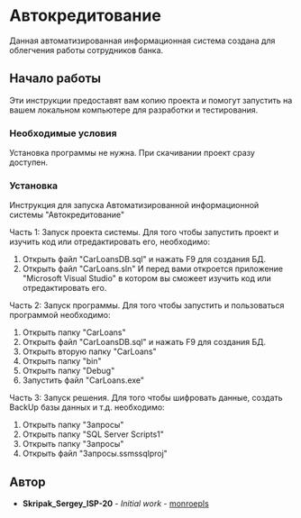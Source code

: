# Автокредитование

Данная автоматизированная информационная система создана для облегчения работы сотрудников банка.

## Начало работы

Эти инструкции предоставят вам копию проекта и помогут запустить на вашем локальном компьютере для разработки и тестирования.

### Необходимые условия

Установка программы не нужна. При скачивании проект сразу доступен.


### Установка

Инструкция для запуска Автоматизированной информационной системы "Автокредитование"

Часть 1: Запуск проекта системы.
Для того чтобы запустить проект и изучить код или отредактировать его, необходимо:
1) Открыть файл "CarLoansDB.sql" и нажать F9 для создания БД.
2) Открыть файл "CarLoans.sln"
И перед вами откроется приложение "Microsoft Visual Studio" в котором вы сможеет изучить код или отредактировать его.

Часть 2: Запуск программы. 
Для того чтобы запустить и пользоваться программой необходимо:
1) Открыть папку "CarLoans"
2) Открыть файл "CarLoansDB.sql" и нажать F9 для создания БД.
3) Открыть вторую папку "CarLoans"
4) Открыть папку "bin"
5) Открыть папку "Debug"
6) Запустить файл "CarLoans.exe"

Часть 3: Запуск решения.
Для того чтобы шифровать данные, создать BackUp базы данных и т.д. необходимо:
1) Открыть папку "Запросы"
2) Открыть папку "SQL Server Scripts1"
3) Открыть папку "Запросы"
4) Открыть файл "Запросы.ssmssqlproj"

## Автор

* **Skripak_Sergey_ISP-20** - *Initial work* - [monroepls](https://github.com/monroepls)

